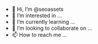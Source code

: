 - 👋 Hi, I’m @seoassets
- 👀 I’m interested in ...
- 🌱 I’m currently learning ...
- 💞️ I’m looking to collaborate on ...
- 📫 How to reach me ...

<!---
seoassets/seoassets is a ✨ special ✨ repository because its `README.md` (this file) appears on your GitHub profile.
You can click the Preview link to take a look at your changes.
--->
